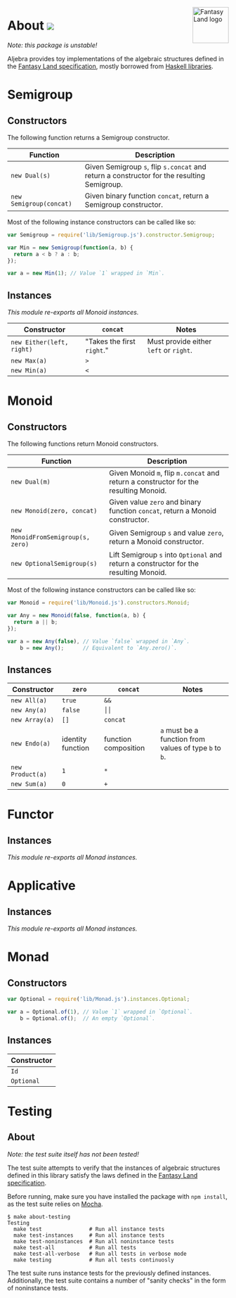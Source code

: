 <a href="https://github.com/pufuwozu/fantasy-land"><img src="https://raw.github.com/pufuwozu/fantasy-land/master/logo.png" align="right" width="82px" height="82px" alt="Fantasy Land logo" /></a>

About [<img src="https://travis-ci.org/markandrus/aljebra.png">](http://travis-ci.org/#!/markandrus/aljebra)
=====

_Note: this package is unstable!_

Aljebra provides toy implementations of the algebraic structures defined in the [Fantasy Land specification](https://github.com/pufuwozu/fantasy-land), mostly borrowed from [Haskell libraries](http://hackage.haskell.org/package/base).

Semigroup
=========

Constructors
------------

The following function returns a Semigroup constructor.

| Function                | Description                                                                                |
| ----------------------- | ------------------------------------------------------------------------------------------ |
| `new Dual(s)`           | Given Semigroup `s`, flip `s.concat` and return a constructor for the resulting Semigroup. |
| `new Semigroup(concat)` | Given binary function `concat`, return a Semigroup constructor.                            |

Most of the following instance constructors can be called like so:

~~~JavaScript
var Semigroup = require('lib/Semigroup.js').constructor.Semigroup;

var Min = new Semigroup(function(a, b) {
  return a < b ? a : b;
});

var a = new Min(1); // Value `1` wrapped in `Min`.
~~~

Instances
---------

_This module re-exports all Monoid instances._

| Constructor               | `concat`                   | Notes
| ------------------------- | -------------------------- | -----
| `new Either(left, right)` | "Takes the first `right`." | Must provide either `left` or `right`.
| `new Max(a)`              | `>`                        |
| `new Min(a)`              | `<`                        |

Monoid
======

Constructors
------------

The following functions return Monoid constructors.

| Function                           | Description
| ---------------------------------- | -----------
| `new Dual(m)`                      | Given Monoid `m`, flip `m.concat` and return a constructor for the resulting Monoid.
| `new Monoid(zero, concat)`         | Given value `zero` and binary function `concat`, return a Monoid constructor.
| `new MonoidFromSemigroup(s, zero)` | Given Semigroup `s` and value `zero`, return a Monoid constructor.
| `new OptionalSemigroup(s)`         | Lift Semigroup `s` into `Optional` and return a constructor for the resulting Monoid.

Most of the following instance constructors can be called like so:

~~~JavaScript
var Monoid = require('lib/Monoid.js').constructors.Monoid;

var Any = new Monoid(false, function(a, b) {
  return a || b;
});

var a = new Any(false), // Value `false` wrapped in `Any`.
    b = new Any();      // Equivalent to `Any.zero()`.
~~~

Instances
---------

| Constructor      | `zero`            | `concat`             | Notes
| ---------------- | ----------------- | -------------------- | -----
| `new All(a)`     | `true`            | `&&`                 |
| `new Any(a)`     | `false`           | <code>││</code>      |
| `new Array(a)`   | `[]`              | `concat`             |
| `new Endo(a)`    | identity function | function composition | `a` must be a function from values of type `b` to `b`.
| `new Product(a)` | `1`               | `*`                  |
| `new Sum(a)`     | `0`               | `+`                  |

Functor
=======

Instances
---------

_This module re-exports all Monad instances._

Applicative
===========

Instances
---------

_This module re-exports all Monad instances._

Monad
=====

Constructors
------------

~~~JavaScript
var Optional = require('lib/Monad.js').instances.Optional;

var a = Optional.of(1), // Value `1` wrapped in `Optional`.
    b = Optional.of();  // An empty `Optional`.
~~~

Instances
---------

| Constructor |
| ----------- |
| `Id`        |
| `Optional`  |

Testing
=======

About
-----

_Note: the test suite itself has not been tested!_

The test suite attempts to verify that the instances of algebraic structures defined in this library satisfy the laws defined in the [Fantasy Land specification](https://github.com/pufuwozu/fantasy-land).

Before running, make sure you have installed the package with `npm install`, as the test suite relies on [Mocha](http://visionmedia.github.io/mocha/).

~~~
$ make about-testing
Testing
  make test               # Run all instance tests
  make test-instances     # Run all instance tests
  make test-noninstances  # Run all noninstance tests
  make test-all           # Run all tests
  make test-all-verbose   # Run all tests in verbose mode
  make testing            # Run all tests continuosly
~~~

The test suite runs instance tests for the previously defined instances. Additionally, the test suite contains a number of "sanity checks" in the form of noninstance tests.
